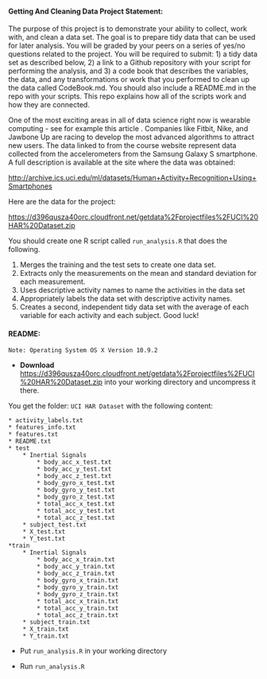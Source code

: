 #### Getting And Cleaning Data Project Statement:

The purpose of this project is to demonstrate your ability to collect, work with, and clean a data set. The goal is to prepare tidy data that can be used for later analysis. You will be graded by your peers on a series of yes/no questions related to the project. You will be required to submit: 1) a tidy data set as described below, 2) a link to a Github repository with your script for performing the analysis, and 3) a code book that describes the variables, the data, and any transformations or work that you performed to clean up the data called CodeBook.md. You should also include a README.md in the repo with your scripts. This repo explains how all of the scripts work and how they are connected.  

One of the most exciting areas in all of data science right now is wearable computing - see for example this article . Companies like Fitbit, Nike, and Jawbone Up are racing to develop the most advanced algorithms to attract new users. The data linked to from the course website represent data collected from the accelerometers from the Samsung Galaxy S smartphone. A full description is available at the site where the data was obtained: 

<http://archive.ics.uci.edu/ml/datasets/Human+Activity+Recognition+Using+Smartphones>

Here are the data for the project: 

<https://d396qusza40orc.cloudfront.net/getdata%2Fprojectfiles%2FUCI%20HAR%20Dataset.zip>

You should create one R script called `run_analysis.R` that does the following. 

1. Merges the training and the test sets to create one data set.
2. Extracts only the measurements on the mean and standard deviation for each measurement. 
3. Uses descriptive activity names to name the activities in the data set
4. Appropriately labels the data set with descriptive activity names. 
5. Creates a second, independent tidy data set with the average of each variable for each activity and each subject. 
Good luck!

#### README:

	Note: Operating System OS X Version 10.9.2


* __Download__ <https://d396qusza40orc.cloudfront.net/getdata%2Fprojectfiles%2FUCI%20HAR%20Dataset.zip> into your working directory and uncompress it there.

You get the folder: `UCI HAR Dataset` with the following content:

	* activity_labels.txt
	* features_info.txt
	* features.txt
	* README.txt
	* test
		* Inertial Signals
			* body_acc_x_test.txt
			* body_acc_y_test.txt
			* body_acc_z_test.txt
			* body_gyro_x_test.txt
			* body_gyro_y_test.txt
			* body_gyro_z_test.txt
			* total_acc_x_test.txt
			* total_acc_y_test.txt
			* total_acc_z_test.txt
		* subject_test.txt
		* X_test.txt
		* Y_test.txt
	*train
		* Inertial Signals
			* body_acc_x_train.txt
			* body_acc_y_train.txt
			* body_acc_z_train.txt
			* body_gyro_x_train.txt
			* body_gyro_y_train.txt
			* body_gyro_z_train.txt
			* total_acc_x_train.txt
			* total_acc_y_train.txt
			* total_acc_z_train.txt 
		* subject_train.txt
		* X_train.txt
		* Y_train.txt

* Put `run_analysis.R` in your working directory

* Run `run_analysis.R`


		



